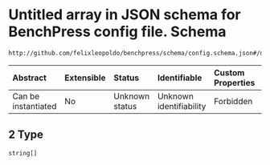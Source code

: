 # Untitled array in JSON schema for BenchPress config file. Schema

```txt
http://github.com/felixleopoldo/benchpress/schema/config.schema.json#/definitions/bidag_order_mcmc/properties/startspace_algorithm/anyOf/2
```



| Abstract            | Extensible | Status         | Identifiable            | Custom Properties | Additional Properties | Access Restrictions | Defined In                                                       |
| :------------------ | :--------- | :------------- | :---------------------- | :---------------- | :-------------------- | :------------------ | :--------------------------------------------------------------- |
| Can be instantiated | No         | Unknown status | Unknown identifiability | Forbidden         | Allowed               | none                | [config.schema.json*](config.schema.json "open original schema") |

## 2 Type

`string[]`
